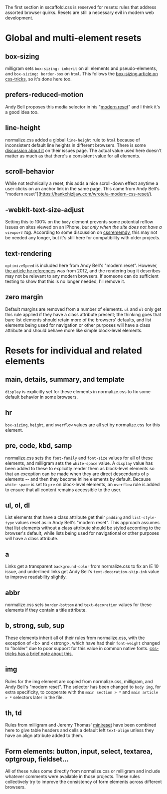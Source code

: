 The first section in sscaffold.css is reserved for resets: rules that address assorted browser quirks. Resets are still a necessary evil in modern web development.

# Global and multi-element resets

## box-sizing

milligram sets `box-sizing: inherit` on all elements and pseudo-elements, and `box-sizing: border-box` on `html`. This follows the [box-sizing article on css-tricks](https://css-tricks.com/box-sizing/), so it's done here too.

## prefers-reduced-motion

Andy Bell proposes this media selector in his "[modern reset](https://hankchizljaw.com/wrote/a-modern-css-reset/)" and I think it's a good idea too.

## line-height

normalize.css added a global `line-height` rule to `html` because of inconsistent default line heights in different browsers. There is some [discussion about it](https://github.com/necolas/normalize.css/issues/612) on their issues page. The actual value used here doesn't matter as much as that there's a consistent value for all elements.

## scroll-behavior

While not technically a reset, this adds a nice scroll-down effect anytime a user clicks on an anchor link in the same page. This came from Andy Bell's "modern reset"](https://hankchizljaw.com/wrote/a-modern-css-reset/).

## -webkit-text-size-adjust

Setting this to 100% on the `body` element prevents some potential reflow issues on sites viewed on an iPhone, *but only when the site does not have a `viewport` tag*. According to some discussion on [cssrememdy](https://github.com/mozdevs/cssremedy/issues/13), this may not be needed any longer, but it's still here for compatibility with older projects.

## text-rendering

`optimizeSpeed` is included here from Andy Bell's "modern reset". However, [the article he references](https://marco.org/2012/11/15/text-rendering-optimize-legibility) was from 2012, and the rendering bug it describes may not be relevant to any modern browsers. If someone can do sufficient testing to show that this is no longer needed, I'll remove it.

## zero margin

Default margins are removed from a number of elements. `ul` and `ol` only get this rule applied if they have a class attribute present; the thinking goes that bare list elements should retain more of the browsers' defaults, and list elements being used for navigation or other purposes will have a class attribute and should behave more like simple block-level elements.

# Resets for individual and related elements

## main, details, summary, and template

`display` is explicitly set for these elements in normalize.css to fix some default behavior in some browsers.

## hr

`box-sizing`, `height`, and `overflow` values are all set by normalize.css for this element.

## pre, code, kbd, samp

normalize.css sets the `font-family` and `font-size` values for all of these elements, and milligram sets the `white-space` value. A `display` value has been added to these to explicitly render them as block-level elements so that an exception can be made when they are direct descendants of `p` elements -- and then they become inline elements by default. Because `white-space` is set to `pre` on block-level elements, an `overflow` rule is added to ensure that all content remains accessible to the user.

## ul, ol, dl

List elements that have a class attribute get their `padding` and `list-style-type` values reset as in Andy Bell's "modern reset". This approach assumes that list elements without a class attribute should be styled according to the browser's default, while lists being used for navigational or other purposes will have a class attribute. 

## a

Links get a transparent `background-color` from normalize.css to fix an IE 10 issue, and underlined links get Andy Bell's `text-decoration-skip-ink` value to improve readability slightly.

## abbr

normalize.css sets `border-bottom` and `text-decoration` values for these elements if they contain a title attribute.

## b, strong, sub, sup

These elements inherit all of their rules from normalize.css, with the exception of <b\> and <strong\>, which have had their `font-weight` changed to "bolder" due to poor support for this value in common native fonts. [css-tricks has a brief note about this.](https://css-tricks.com/almanac/properties/f/font-weight/#article-header-id-0)

## img

Rules for the img element are copied from normalize.css, milligram, and Andy Bell's "modern reset". The selector has been changed to `body img`, for extra specificity, to cooperate with the `main section > *` and `main article > *` selectors later in the file.

## th, td

Rules from milligram and Jeremy Thomas' [minireset](https://github.com/jgthms/minireset.css/) have been combined here to give table headers and cells a default left `text-align` unless they have an align attribute added to them.

## Form elements: button, input, select, textarea, optgroup, fieldset...

All of these rules come directly from normalize.css or milligram and include whatever comments were available in those projects. These rules collectively try to improve the consistency of form elements across different browsers.